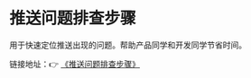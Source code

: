 # 推送问题排查步骤

用于快速定位推送出现的问题。帮助产品同学和开发同学节省时间。

链接地址：👉 [《推送问题排查步骤》](https://mimimumu.github.io/CheckPushProblems/push_problems/index.html)

